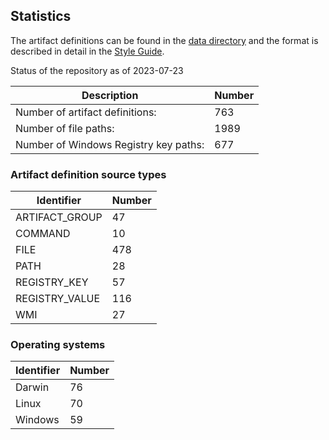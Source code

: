 ## Statistics

The artifact definitions can be found in the
[data directory](https://github.com/ForensicArtifacts/artifacts/tree/main/data) and the format is described in detail
in the [Style Guide](https://artifacts.readthedocs.io/en/latest/sources/Format-specification.html).

Status of the repository as of 2023-07-23

Description | Number
--- | ---
Number of artifact definitions: | 763
Number of file paths: | 1989
Number of Windows Registry key paths: | 677

### Artifact definition source types

Identifier | Number
--- | ---
ARTIFACT_GROUP | 47
COMMAND | 10
FILE | 478
PATH | 28
REGISTRY_KEY | 57
REGISTRY_VALUE | 116
WMI | 27

### Operating systems

Identifier | Number
--- | ---
Darwin | 76
Linux | 70
Windows | 59

